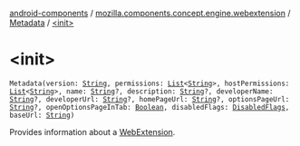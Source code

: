 [android-components](../../index.md) / [mozilla.components.concept.engine.webextension](../index.md) / [Metadata](index.md) / [&lt;init&gt;](./-init-.md)

# &lt;init&gt;

`Metadata(version: `[`String`](https://kotlinlang.org/api/latest/jvm/stdlib/kotlin/-string/index.html)`, permissions: `[`List`](https://kotlinlang.org/api/latest/jvm/stdlib/kotlin.collections/-list/index.html)`<`[`String`](https://kotlinlang.org/api/latest/jvm/stdlib/kotlin/-string/index.html)`>, hostPermissions: `[`List`](https://kotlinlang.org/api/latest/jvm/stdlib/kotlin.collections/-list/index.html)`<`[`String`](https://kotlinlang.org/api/latest/jvm/stdlib/kotlin/-string/index.html)`>, name: `[`String`](https://kotlinlang.org/api/latest/jvm/stdlib/kotlin/-string/index.html)`?, description: `[`String`](https://kotlinlang.org/api/latest/jvm/stdlib/kotlin/-string/index.html)`?, developerName: `[`String`](https://kotlinlang.org/api/latest/jvm/stdlib/kotlin/-string/index.html)`?, developerUrl: `[`String`](https://kotlinlang.org/api/latest/jvm/stdlib/kotlin/-string/index.html)`?, homePageUrl: `[`String`](https://kotlinlang.org/api/latest/jvm/stdlib/kotlin/-string/index.html)`?, optionsPageUrl: `[`String`](https://kotlinlang.org/api/latest/jvm/stdlib/kotlin/-string/index.html)`?, openOptionsPageInTab: `[`Boolean`](https://kotlinlang.org/api/latest/jvm/stdlib/kotlin/-boolean/index.html)`, disabledFlags: `[`DisabledFlags`](../-disabled-flags/index.md)`, baseUrl: `[`String`](https://kotlinlang.org/api/latest/jvm/stdlib/kotlin/-string/index.html)`)`

Provides information about a [WebExtension](../-web-extension/index.md).

